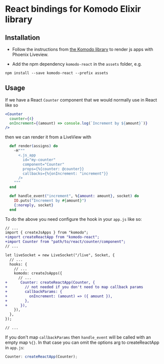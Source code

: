 # React bindings for Komodo Elixir library

## Installation

- Follow the instructions from [the Komodo library](https://github.com/hungry-egg/komodo) to render js apps with Phoenix Liveview.

- Add the npm dependency `komodo-react` in the `assets` folder, e.g.

```
npm install --save komodo-react --prefix assets
```

## Usage

If we have a React `Counter` component that we would normally use in React like so

```jsx
<Counter
  counter={4}
  onIncrement={(amount) => console.log(`Increment by ${amount}`)}
/>
```

then we can render it from a LiveView with

```elixir
  def render(assigns) do
    ~H"""
      <.js_app
        id="my-counter"
        component="Counter"
        props={%{counter: @counter}}
        callbacks={%{onIncrement: "increment"}}
      />
    """
  end

  def handle_event("increment", %{amount: amount}, socket) do
    IO.puts("Increment by #{amount}")
    {:noreply, socket}
  end
```

To do the above you need configure the hook in your `app.js` like so:

```diff
// ...
import { createJsApps } from "komodo";
+import createReactApp from "komodo-react";
+import Counter from "path/to/react/counter/component";
// ...

let liveSocket = new LiveSocket("/live", Socket, {
  // ...
  hooks: {
    // ...
    komodo: createJsApps({
      // ...
+      Counter: createReactApp(Counter, {
+        // not needed if you don't need to map callback params
+        callbackParams: {
+          onIncrement: (amount) => ({ amount }),
+        },
+      }),
    }),
  },
});

// ...
```

If you don't map `callbackParams` then `handle_event` will be called with an empty map `%{}`.
In that case you can omit the options arg to createReactApp in `app.js`:

```js
Counter: createReactApp(Counter);
```
